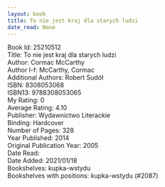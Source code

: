 ```yaml
---
layout: book
title: To nie jest kraj dla starych ludzi
date_read: None
---
```


Book Id: 25210512<br />
Title: To nie jest kraj dla starych ludzi<br />
Author: Cormac McCarthy<br />
Author l-f: McCarthy, Cormac<br />
Additional Authors: Robert Sudół<br />
ISBN: 8308053068<br />
ISBN13: 9788308053065<br />
My Rating: 0<br />
Average Rating: 4.10<br />
Publisher: Wydawnictwo Literackie<br />
Binding: Hardcover<br />
Number of Pages: 328<br />
Year Published: 2014<br />
Original Publication Year: 2005<br />
Date Read: <br />
Date Added: 2021/01/18<br />
Bookshelves: kupka-wstydu<br />
Bookshelves with positions: kupka-wstydu (#2087)<br />

